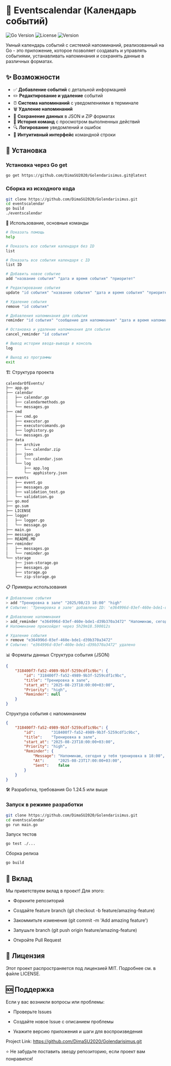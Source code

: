 # 📆 Eventscalendar (Календарь событий)

![Go Version](https://img.shields.io/badge/Go-1.24%2B-blue)
![License](https://img.shields.io/badge/License-MIT-green)
![Version](https://img.shields.io/badge/Version-0.1.0%20-beta-orange)

Умный календарь событий с системой напоминаний, реализованный на Go - это приложение, которое позволяет создавать и управлять событиями, устанавливать напоминания и сохранять данные в различных форматах.

## ✨ Возможности

-   ✅ **Добавление событий** с детальной информацией
-   ✏️ **Редактирование и удаление** событий
-   ⏰ **Система напоминаний** с уведомлениями в терминале
-   🗑️ **Удаление напоминаний**
-   💾 **Сохранение данных** в JSON и ZIP форматах
-   📜 **История команд** с просмотром выполненных действий
-   🔍 **Логирование** уведомлений и ошибок
-   🎯 **Интуитивный интерфейс** командной строки

## 🚀 Установка

### Установка через Go get

```bash
go get https://github.com/DimaSU2020/Golendarisimus.git@latest
```

### Сборка из исходного кода

```bash
git clone https://github.com/DimaSU2020/Golendarisimus.git
cd eventscalendar
go build
./eventscalendar
```

📖 Использование, основные команды

```bash
# Показать помощь
help

# Показать все события календаря без ID
list

# Показать все события календаря c ID
list ID

# Добавить новое событие
add "название события" "дата и время события" "приоритет"

# Редактирование события
update "id события" "название события" "дата и время события" "приоритет"

# Удаление события
remove "id события"

# Добавления напоминания для события
reminder "id события" "сообщение для напоминания" "дата и время напоминания"

# Остановка и удаление напоминания для события
cancel_reminder "id события"

# Вывод истории ввода-вывода в консоль
log

# Выход из программы
exit
```

🏗️ Структура проекта

```bash
calendarOfEvents/
├── app.go
├── calendar
│   ├── calendar.go
│   ├── calendarmethods.go
│   └── messages.go
├── cmd
│   ├── cmd.go
│   ├── executor.go
│   ├── executorcomands.go
│   ├── loghistory.go
│   └── messages.go
├── data
│   ├── archive
│   │   └── calendar.zip
│   ├── json
│   │   └── calendar.json
│   └── log
│       ├── app.log
│       └── apphistory.json
├── events
│   ├── event.go
│   ├── messages.go
│   ├── validation_test.go
│   └── validation.go
├── go.mod
├── go.sum
├── LICENSE
├── logger
│   ├── logger.go
│   └── message.go
├── main.go
├── messages.go
├── README.MD
├── reminder
│   ├── messages.go
│   └── reminder.go
└── storage
    ├── json-storage.go
    ├── messages.go
    ├── storage.go
    └── zip-storage.go
```

📋 Примеры использования

```bash
# Добавление события
> add "Тренировка в зале" "2025/08/23 18:00" "high"
# Событие: 'Тренировка в зале' добавлено ID: 'e364996d-03ef-460e-bde1-d39b370a3472'

# Добавление напоминания
> add_reminder "e364996d-03ef-460e-bde1-d39b370a3472" "Напоминаю, сегодня у тебя тренировка в 18:00" "2025/08/23 17:00"
# Напоминание произойдет через 5h29m18.590012s

# Удаление события
> remove "e364996d-03ef-460e-bde1-d39b370a3472"
# Событие: "e364996d-03ef-460e-bde1-d39b370a3472" удалено
```

📊 Форматы данных
Структура события (JSON)

```json
{
    "318400f7-fa52-4989-9b3f-5259cdf1c9bc": {
        "id": "318400f7-fa52-4989-9b3f-5259cdf1c9bc",
        "title": "Тренировка в зале",
        "start_at": "2025-08-23T18:00:00+03:00",
        "Priority": "high",
        "Reminder": null
    }
}
```

Структура события с напоминанием

```json
{
    "318400f7-fa52-4989-9b3f-5259cdf1c9bc": {
        "id":       "318400f7-fa52-4989-9b3f-5259cdf1c9bc",
        "title":    "Тренировка в зале",
        "start_at": "2025-08-23T18:00:00+03:00",
        "Priority": "high",
        "Reminder": {
            "Message": "Напоминаю, сегодня у тебя тренировка в 18:00",
            "At":      "2025-08-23T17:00:00+03:00",
            "Sent":    false
        }
    }
}
```

🛠️ Разработка, требования
Go 1.24.5 или выше

### Запуск в режиме разработки

```bash
git clone https://github.com/DimaSU2020/Golendarisimus.git
cd eventscalendar
go run main.go
```

Запуск тестов

```bash
go test ./...
```

Сборка релиза

```bash
go build
```

## 🤝 Вклад

Мы приветствуем вклад в проект! Для этого:

-   Форкните репозиторий

-   Создайте feature branch (git checkout -b feature/amazing-feature)

-   Закоммитьте изменения (git commit -m 'Add amazing feature')

-   Запушьте branch (git push origin feature/amazing-feature)

-   Откройте Pull Request

## 📄 Лицензия

Этот проект распространяется под лицензией MIT. Подробнее см. в файле LICENSE.

## 🆘 Поддержка

Если у вас возникли вопросы или проблемы:

-   Проверьте Issues

-   Создайте новое Issue с описанием проблемы

-   Укажите версию приложения и шаги для воспроизведения

Project Link: https://github.com/DimaSU2020/Golendarisimus.git

⭐ Не забудьте поставить звезду репозиторию, если проект вам понравился!
